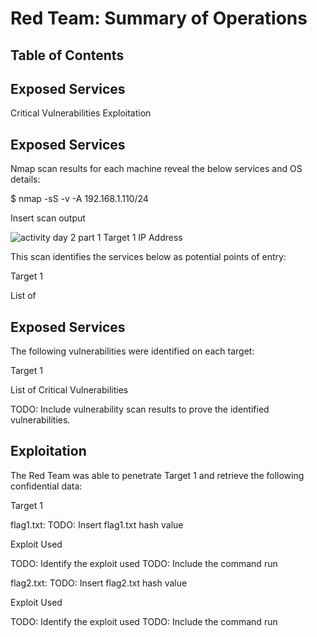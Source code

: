# Red Team: Summary of Operations

## Table of Contents

## Exposed Services

Critical Vulnerabilities
Exploitation

## Exposed Services
Nmap scan results for each machine reveal the below services and OS details:

$ nmap -sS -v -A 192.168.1.110/24

Insert scan output

![activity day 2  part 1 Target 1 IP Address](https://user-images.githubusercontent.com/88813019/157798224-1a578aa5-af32-4f26-9de8-ca1005145994.PNG)


This scan identifies the services below as potential points of entry:

Target 1

List of

## Exposed Services

The following vulnerabilities were identified on each target:

Target 1

List of
Critical
Vulnerabilities

TODO: Include vulnerability scan results to prove the identified vulnerabilities.

## Exploitation

The Red Team was able to penetrate Target 1 and retrieve the following confidential data:

Target 1


flag1.txt: TODO: Insert flag1.txt hash value


Exploit Used

TODO: Identify the exploit used
TODO: Include the command run

flag2.txt: TODO: Insert flag2.txt hash value


Exploit Used

TODO: Identify the exploit used
TODO: Include the command run
